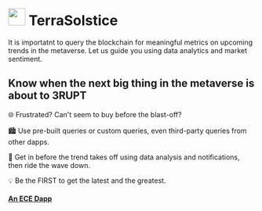 #  <img src="https://user-images.githubusercontent.com/61543012/194775757-3d861746-93c3-42fc-b59f-d9e053de7391.png" height="35" width="35" align-items="center" justify-content="center" /> TerraSolstice
It is importatnt to query the blockchain for meaningful metrics on upcoming trends in the metaverse. Let us guide you using data analytics and market sentiment.

## Know when the next big thing in the metaverse is about to 3RUPT

🌐 Frustrated? Can't seem to buy before the blast-off?

🏙️ Use pre-built queries or custom queries, even third-party queries from other dapps.

🌆 Get in before the trend takes off using data analysis and notifications, then ride the wave down.

💡 Be the FIRST to get the latest and the greatest.

#### [An ECE Dapp](https://github.com/eliascharlese)
